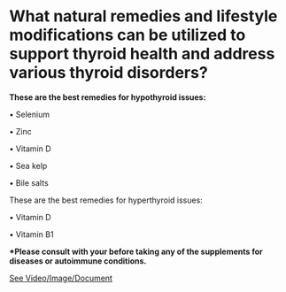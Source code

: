 # What natural remedies and lifestyle modifications can be utilized to support thyroid health and address various thyroid disorders?

**These are the best remedies for hypothyroid issues:**

• Selenium

• Zinc

• Vitamin D

• Sea kelp

• Bile salts

These are the best remedies for hyperthyroid issues:

• Vitamin D

• Vitamin B1

**\*Please consult with your before taking any of the supplements for diseases or autoimmune conditions.**

 [See Video/Image/Document](https://hls-player.drberg.com/asset?path=migrated-assets/important-thyroid-tips)
